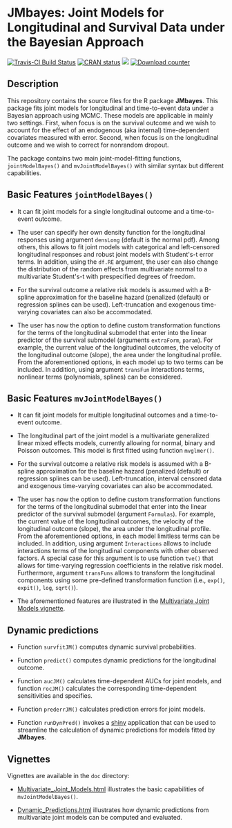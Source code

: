 JMbayes: Joint Models for Longitudinal and Survival Data under the Bayesian Approach
================
[![Travis-CI Build Status](https://travis-ci.org/drizopoulos/JMbayes.svg?branch=master)](https://travis-ci.org/drizopoulos/JMbayes) [![CRAN status](http://www.r-pkg.org/badges/version/JMbayes)](https://cran.r-project.org/package=JMbayes) [![](https://cranlogs.r-pkg.org/badges/grand-total/JMbayes)](https://CRAN.R-project.org/package=JMbayes) [![Download counter](http://cranlogs.r-pkg.org/badges/JMbayes)](https://cran.r-project.org/package=JMbayes)

Description
------------

This repository contains the source files for the R package <strong>JMbayes</strong>. 
This package fits joint models for longitudinal and time-to-event data under a Bayesian 
approach using MCMC. These models are applicable in mainly two settings. First, when focus
is on the survival outcome and we wish to account for the effect of an endogenous 
(aka internal) time-dependent covariates measured with error. Second, when focus is on the
longitudinal outcome and we wish to correct for nonrandom dropout.

The package contains two main joint-model-fitting functions, `jointModelBayes()` and 
`mvJointModelBayes()` with similar syntax but different capabilities.

Basic Features `jointModelBayes()`
------------

- It can fit joint models for a single longitudinal outcome and a time-to-event outcome. 

- The user can specify her own density function for the longitudinal responses using 
argument `densLong` (default is the normal pdf). Among others, this allows to fit joint 
models with categorical and left-censored longitudinal responses and robust joint models 
with Student's-t error terms. In addition, using the `df.RE` argument, the user can also 
change the distribution of the random effects from multivariate normal to a multivariate 
Student's-t with prespecified degrees of freedom.

- For the survival outcome a relative risk models is assumed with a B-spline approximation
for the baseline hazard (penalized (default) or regression splines can be used). 
Left-truncation and exogenous time-varying covariates can also be accommodated.

- The user has now the option to define custom transformation functions for the terms of 
the longitudinal submodel that enter into the linear predictor of the survival submodel 
(arguments `extraForm`, `param`). For example, the current value of the 
longitudinal outcomes, the velocity of the longitudinal outcome (slope), the area under
the longitudinal profile. From the aforementioned options, in each model up to two terms 
can be included. In addition, using argument `transFun` interactions terms, nonlinear terms 
(polynomials, splines) can be considered.

Basic Features `mvJointModelBayes()`
------------

- It can fit joint models for multiple longitudinal outcomes and a time-to-event outcome. 

- The longitudinal part of the joint model is a multivariate generalized linear mixed 
effects models, currently allowing for normal, binary and Poisson outcomes. This model is
first fitted using function `mvglmer()`.

- For the survival outcome a relative risk models is assumed with a B-spline approximation
for the baseline hazard (penalized (default) or regression splines can be used). 
Left-truncation, interval censored data and exogenous time-varying covariates can also be 
accommodated.

- The user has now the option to define custom transformation functions for the terms of 
the longitudinal submodel that enter into the linear predictor of the survival submodel 
(argument `Formulas`). For example, the current value of the longitudinal outcomes, the 
velocity of the longitudinal outcome (slope), the area under the longitudinal profile. 
From the aforementioned options, in each model limitless terms can be included. In 
addition, using argument `Interactions` allows to include interactions terms of the 
longitudinal components with other observed factors. A special case for this argument is
to use function `tve()` that allows for time-varying regression coefficients in the 
relative risk model. Furthermore, argument `transFuns` allows to transform the longitudinal 
components using some pre-defined transformation function (i.e., `exp()`, `expit()`, `log`,
`sqrt()`).

- The aforementioned features are illustrated in the [Multivariate Joint Models vignette](http://www.drizopoulos.com/vignettes/Multivariate%20Joint%20Models.html).

Dynamic predictions
------------

* Function `survfitJM()` computes dynamic survival probabilities.

* Function `predict()` computes dynamic predictions for the longitudinal outcome.

* Function `aucJM()` calculates time-dependent AUCs for joint models, and function 
`rocJM()` calculates the corresponding time-dependent sensitivities and specifies.

* Function `prederrJM()` calculates prediction errors for joint models.

* Function `runDynPred()` invokes a [shiny](https://shiny.rstudio.com/) application that 
can be used to streamline the calculation of dynamic predictions for models fitted by
**JMbayes**.

Vignettes
------------
Vignettes are available in the `doc` directory:

* [Multivariate_Joint_Models.html](inst/doc/Multivariate_Joint_Models.html) illustrates the
basic capabilities of `mvJointModelBayes()`.

* [Dynamic_Predictions.html](inst/doc/Dynamic_Predictions.html) illustrates how dynamic 
predictions from multivariate joint models can be computed and evaluated.


